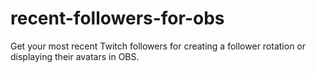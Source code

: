 # recent-followers-for-obs
Get your most recent Twitch followers for creating a follower rotation or displaying their avatars in OBS.
